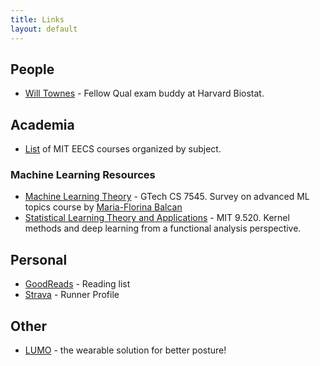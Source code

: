 ```yaml
---
title: Links
layout: default
---
```


## People 

* [Will Townes](https://willtownes.github.io/) - Fellow Qual exam buddy at Harvard Biostat.

## Academia

* [List](https://www.eecs.mit.edu/docs/grad/EECS-TQE-Plan-Instructions-for-Graduate-Counselors.pdf) of MIT EECS courses organized by subject.

### Machine Learning Resources

* [Machine Learning Theory](http://www.cs.cmu.edu/~ninamf/ML13/index.html) - GTech CS 7545. Survey on advanced ML topics course by [Maria-Florina Balcan](http://www.cs.cmu.edu/~ninamf/)
* [Statistical Learning Theory and Applications](http://www.mit.edu/~9.520/fall15/) - MIT 9.520.  Kernel methods and deep learning from a functional analysis perspective.

## Personal 
* [GoodReads](https://www.goodreads.com/user/show/2581042-jeremiah-zhe) - Reading list
* [Strava](https://www.strava.com/athletes/10311831) - Runner Profile


## Other
* [LUMO](http://www.lumobodytech.com/) - the wearable  solution for better posture!



